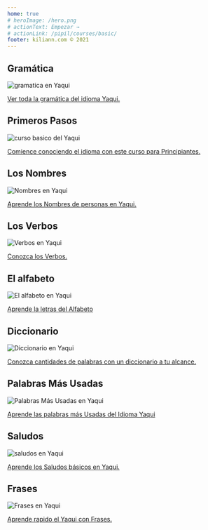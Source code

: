 ```yaml
---
home: true
# heroImage: /hero.png
# actionText: Empezar →
# actionLink: /pipil/courses/basic/
footer: kiliann.com © 2021 
---
```


<div class="features">
  <div class="feature">
    <h2>Gramática </h2>
    <img src="/home/grammar.jpg" alt="gramatica en Yaqui">
    <p><a href="/mx/yaqui/grammar/guide/">Ver toda la gramática del idioma Yaqui.</a></p>
  </div>
  <div class="feature">
    <h2>Primeros Pasos</h2>
    <img src="/home/courses.jpg" alt="curso basico del Yaqui">
    <p><a href="/mx/yaqui/courses/basic/">Comience conociendo el idioma con este curso para Principiantes.</a></p>
  </div>
  <div class="feature">
    <h2>Los Nombres</h2>
    <img src="/home/people.jpg" alt="Nombres en Yaqui">
    <p><a href="/mx/yaqui/vocabulary/people/">Aprende los Nombres de personas en Yaqui.</a></p>
  </div>
   <div class="feature">
    <h2>Los Verbos </h2>
    <img src="/home/verbs.png" alt="Verbos en Yaqui">
    <p><a href="/mx/yaqui/grammar/verbs/">Conozca los Verbos.</a></p>
  </div>
  <div class="feature">
    <h2>El alfabeto</h2>
    <img src="/home/alphabet.jpg" alt="El alfabeto en Yaqui">
    <p><a href="/mx/yaqui/grammar/alphabet/">Aprende la letras del Alfabeto</a></p>
  </div>
     <div class="feature">
    <h2>Diccionario</h2>
    <img src="/home/dictionary.jpg" alt="Diccionario en Yaqui">
    <p><a href="/mx/yaqui/dictionary/">Conozca cantidades de palabras con un diccionario a tu alcance.</a></p>
  </div>
  <div class="feature">
    <h2>Palabras Más Usadas</h2>
    <img src="/home/more_used.jpg" alt="Palabras Más Usadas en Yaqui">
    <p><a href="/mx/yaqui/vocabulary/more_used/">Aprende las palabras más Usadas del Idioma Yaqui</a></p>
  </div>
    <div class="feature">
    <h2>Saludos</h2>
    <img src="/home/greetings.jpg" alt="saludos en Yaqui">
    <p><a href="/mx/yaqui/vocabulary/greetings/">Aprende los Saludos básicos en Yaqui.</a></p>
  </div>
   <div class="feature">
    <h2>Frases</h2>
    <img src="/home/phrases.jpg" alt="Frases en Yaqui">
    <p><a href="/mx/yaqui/vocabulary/phrases/">Aprende rapido el Yaqui con Frases.</a></p>
  </div>
</div>

<!-- <counter/> -->